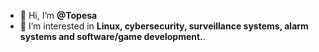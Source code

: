 - 👋 Hi, I’m **@Topesa**
- 👀 I’m interested in **Linux, cybersecurity, surveillance systems, alarm systems and software/game development.**.


<!---
Topesa/Topesa is a ✨ special ✨ repository because its `README.md` (this file) appears on your GitHub profile.
You can click the Preview link to take a look at your changes.
--->
